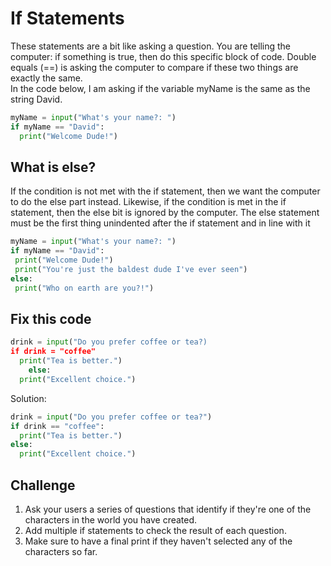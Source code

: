 # If Statements

These statements are a bit like asking a question. You are telling the computer: if something is true, then do this specific block of code. Double equals (==) is asking the computer to compare if these two things are exactly the same.  
In the code below, I am asking if the variable myName is the same as the string David.

```py
myName = input("What's your name?: ")
if myName == "David":
  print("Welcome Dude!")
```

## What is else?

If the condition is not met with the if statement, then we want the computer to do the else part instead. Likewise, if the condition is met in the if statement, then the else bit is ignored by the computer. The else statement must be the first thing unindented after the if statement and in line with it

```python
myName = input("What's your name?: ")
if myName == "David":
 print("Welcome Dude!")
 print("You're just the baldest dude I've ever seen")
else:
 print("Who on earth are you?!")
```

## Fix this code

```python
drink = input("Do you prefer coffee or tea?)
if drink = "coffee"
  print("Tea is better.")
    else:
  print("Excellent choice.")
```

Solution:

```py
drink = input("Do you prefer coffee or tea?")
if drink == "coffee":
  print("Tea is better.")
else:
  print("Excellent choice.")
```

## Challenge

1. Ask your users a series of questions that identify if they're one of the characters in the world you have created.
2. Add multiple if statements to check the result of each question.
3. Make sure to have a final print if they haven't selected any of the characters so far.
